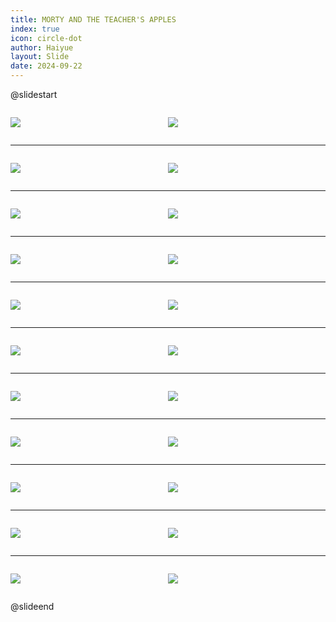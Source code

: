 ```yaml
---
title: MORTY AND THE TEACHER'S APPLES
index: true
icon: circle-dot
author: Haiyue
layout: Slide
date: 2024-09-22
---
```

 
@slidestart

<div style="display:flex">
<div style="flex:1">

![](https://raw.githubusercontent.com/yclord/reading/refs/heads/master/english/Level-Q/MORTY%20AND%20THE%20TEACHER'S%20APPLES/001.webp)
</div>
<div style="flex:1">

![](https://raw.githubusercontent.com/yclord/reading/refs/heads/master/english/Level-Q/MORTY%20AND%20THE%20TEACHER'S%20APPLES/002.webp)
</div>
</div>

---

<div style="display:flex">
<div style="flex:1">

![](https://raw.githubusercontent.com/yclord/reading/refs/heads/master/english/Level-Q/MORTY%20AND%20THE%20TEACHER'S%20APPLES/003.webp)
</div>
<div style="flex:1">

![](https://raw.githubusercontent.com/yclord/reading/refs/heads/master/english/Level-Q/MORTY%20AND%20THE%20TEACHER'S%20APPLES/004.webp)
</div>
</div>

---

<div style="display:flex">
<div style="flex:1">

![](https://raw.githubusercontent.com/yclord/reading/refs/heads/master/english/Level-Q/MORTY%20AND%20THE%20TEACHER'S%20APPLES/005.webp)
</div>
<div style="flex:1">

![](https://raw.githubusercontent.com/yclord/reading/refs/heads/master/english/Level-Q/MORTY%20AND%20THE%20TEACHER'S%20APPLES/006.webp)
</div>
</div>

---

<div style="display:flex">
<div style="flex:1">

![](https://raw.githubusercontent.com/yclord/reading/refs/heads/master/english/Level-Q/MORTY%20AND%20THE%20TEACHER'S%20APPLES/007.webp)
</div>
<div style="flex:1">

![](https://raw.githubusercontent.com/yclord/reading/refs/heads/master/english/Level-Q/MORTY%20AND%20THE%20TEACHER'S%20APPLES/008.webp)
</div>
</div>

---

<div style="display:flex">
<div style="flex:1">

![](https://raw.githubusercontent.com/yclord/reading/refs/heads/master/english/Level-Q/MORTY%20AND%20THE%20TEACHER'S%20APPLES/009.webp)
</div>
<div style="flex:1">

![](https://raw.githubusercontent.com/yclord/reading/refs/heads/master/english/Level-Q/MORTY%20AND%20THE%20TEACHER'S%20APPLES/010.webp)
</div>
</div>

---

<div style="display:flex">
<div style="flex:1">

![](https://raw.githubusercontent.com/yclord/reading/refs/heads/master/english/Level-Q/MORTY%20AND%20THE%20TEACHER'S%20APPLES/011.webp)
</div>
<div style="flex:1">

![](https://raw.githubusercontent.com/yclord/reading/refs/heads/master/english/Level-Q/MORTY%20AND%20THE%20TEACHER'S%20APPLES/012.webp)
</div>
</div>

---

<div style="display:flex">
<div style="flex:1">

![](https://raw.githubusercontent.com/yclord/reading/refs/heads/master/english/Level-Q/MORTY%20AND%20THE%20TEACHER'S%20APPLES/013.webp)
</div>
<div style="flex:1">

![](https://raw.githubusercontent.com/yclord/reading/refs/heads/master/english/Level-Q/MORTY%20AND%20THE%20TEACHER'S%20APPLES/014.webp)
</div>
</div>

---

<div style="display:flex">
<div style="flex:1">

![](https://raw.githubusercontent.com/yclord/reading/refs/heads/master/english/Level-Q/MORTY%20AND%20THE%20TEACHER'S%20APPLES/015.webp)
</div>
<div style="flex:1">

![](https://raw.githubusercontent.com/yclord/reading/refs/heads/master/english/Level-Q/MORTY%20AND%20THE%20TEACHER'S%20APPLES/016.webp)
</div>
</div>

---

<div style="display:flex">
<div style="flex:1">

![](https://raw.githubusercontent.com/yclord/reading/refs/heads/master/english/Level-Q/MORTY%20AND%20THE%20TEACHER'S%20APPLES/017.webp)
</div>
<div style="flex:1">

![](https://raw.githubusercontent.com/yclord/reading/refs/heads/master/english/Level-Q/MORTY%20AND%20THE%20TEACHER'S%20APPLES/018.webp)
</div>
</div>

---

<div style="display:flex">
<div style="flex:1">

![](https://raw.githubusercontent.com/yclord/reading/refs/heads/master/english/Level-Q/MORTY%20AND%20THE%20TEACHER'S%20APPLES/019.webp)
</div>
<div style="flex:1">

![](https://raw.githubusercontent.com/yclord/reading/refs/heads/master/english/Level-Q/MORTY%20AND%20THE%20TEACHER'S%20APPLES/020.webp)
</div>
</div>

---

<div style="display:flex">
<div style="flex:1">

![](https://raw.githubusercontent.com/yclord/reading/refs/heads/master/english/Level-Q/MORTY%20AND%20THE%20TEACHER'S%20APPLES/021.webp)
</div>
<div style="flex:1">

![](https://raw.githubusercontent.com/yclord/reading/refs/heads/master/english/Level-Q/MORTY%20AND%20THE%20TEACHER'S%20APPLES/022.webp)
</div>
</div>

@slideend